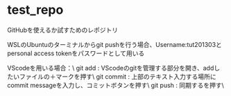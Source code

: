 # test_repo
GitHubを使えるか試すためのレポジトリ

WSLのUbuntuのターミナルからgit pushを行う場合、Username:tut201303とpersonal access tokenをパスワードとして用いる

VScodeを用いる場合：\\
git add : VScodeのgitを管理する部分を開き、addしたいファイルの＋マークを押す\\
git commit : 上部のテキスト入力する場所にcommit messageを入力し、コミットボタンを押す\\
git push : 同期するを押す\\
